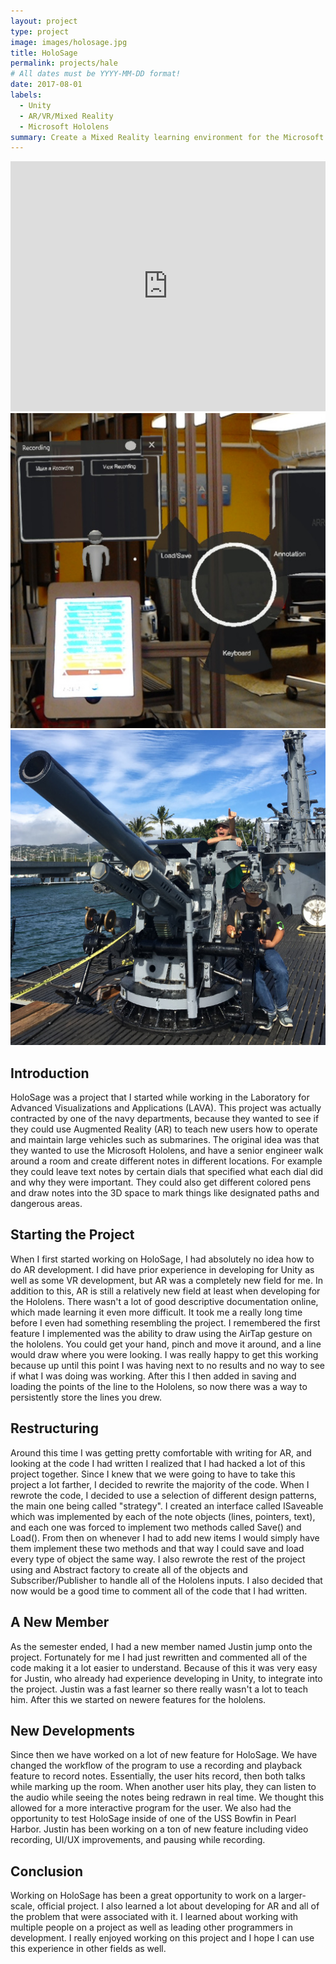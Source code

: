 ```yaml
---
layout: project
type: project
image: images/holosage.jpg
title: HoloSage
permalink: projects/hale
# All dates must be YYYY-MM-DD format!
date: 2017-08-01
labels:
  - Unity
  - AR/VR/Mixed Reality
  - Microsoft Hololens
summary: Create a Mixed Reality learning environment for the Microsoft Hololens to assist the navy in training new recruits.
---
```


<iframe width="100%" height="400" src="https://www.youtube.com/embed/G3_7zh435Sk" frameborder="0" allow="autoplay; encrypted-media" allowfullscreen></iframe>

<div class="ui stackable two column grid">
  <div class = "ui column">
    <img class = "ui rounded fluid image" src = "../images/holosage/1.jpg">
  </div>
  <div class = "ui column">
    <img class = "ui rounded fluid image" src = "../images/holosage/2.jpg">
  </div>
</div>

## Introduction

HoloSage was a project that I started while working in the Laboratory for Advanced Visualizations and Applications (LAVA).  This project was actually contracted by one of the navy departments, because they wanted to see if they could use Augmented Reality (AR) to teach new users how to operate and maintain large vehicles such as submarines.  The original idea was that they wanted to use the Microsoft Hololens, and have a senior engineer walk around a room and create different notes in different locations.  For example they could leave text notes by certain dials that specified what each dial did and why they were important.  They could also get different colored pens and draw notes into the 3D space to mark things like designated paths and dangerous areas.

## Starting the Project

When I first started working on HoloSage, I had absolutely no idea how to do AR development.  I did have prior experience in developing for Unity as well as some VR development, but AR was a completely new field for me.  In addition to this, AR is still a relatively new field at least when developing for the Hololens.  There wasn't a lot of good descriptive documentation online, which made learning it even more difficult.  It took me a really long time before I even had something resembling the project.  I remembered the first feature I implemented was the ability to draw using the AirTap gesture on the hololens.  You could get your hand, pinch and move it around, and a line would draw where you were looking.  I was really happy to get this working because up until this point I was having next to no results and no way to see if what I was doing was working.  After this I then added in saving and loading the points of the line to the Hololens, so now there was a way to persistently store the lines you drew.

## Restructuring

Around this time I was getting pretty comfortable with writing for AR, and looking at the code I had written I realized that I had hacked a lot of this project together.  Since I knew that we were going to have to take this project a lot farther, I decided to rewrite the majority of the code.  When I rewrote the code, I decided to use a selection of different design patterns, the main one being called "strategy".  I created an interface called ISaveable which was implemented by each of the note objects (lines, pointers, text), and each one was forced to implement two methods called Save() and Load().  From then on whenever I had to add new items I would simply have them implement these two methods and that way I could save and load every type of object the same way.  I also rewrote the rest of the project using and Abstract factory to create all of the objects and Subscriber/Publisher to handle all of the Hololens inputs.  I also decided that now would be a good time to comment all of the code that I had written.

## A New Member

As the semester ended, I had a new member named Justin jump onto the project. Fortunately for me I had just rewritten and commented all of the code making it a lot easier to understand.  Because of this it was very easy for Justin, who already had experience developing in Unity, to integrate into the project.  Justin was a fast learner so there really wasn't a lot to teach him.  After this we started on newere features for the hololens.

## New Developments

Since then we have worked on a lot of new feature for HoloSage.  We have changed the workflow of the program to use a recording and playback feature to record notes.  Essentially, the user hits record, then both talks while marking up the room.  When another user hits play, they can listen to the audio while seeing the notes being redrawn in real time.  We thought this allowed for a more interactive program for the user.  We also had the opportunity to test HoloSage inside of one of the USS Bowfin in Pearl Harbor.  Justin has been working on a ton of new feature including video recording, UI/UX improvements, and pausing while recording.

## Conclusion

Working on HoloSage has been a great opportunity to work on a larger-scale, official project.  I also learned a lot about developing for AR and all of the problem that were associated with it.  I learned about working with multiple people on a project as well as leading other programmers in development.  I really enjoyed working on this project and I hope I can use this experience in other fields as well.
